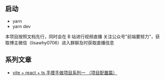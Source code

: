 ## 启动

- yarn
- yarn dev

本项目按照文档先行，同时会在 B 站进行视频直播
关注公众号"前端要努力"，获取博主微信（lisawhy0706）进入群聊及时获取直播信息

## 系列文章

- [vite + react + ts 手摸手做项目系列一 （项目配置篇）](https://juejin.cn/post/6991728251034959885)
